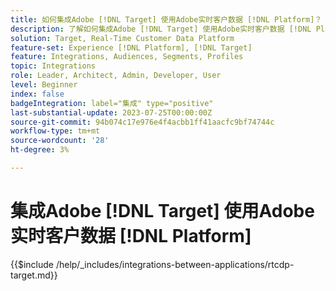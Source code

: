 ```yaml
---
title: 如何集成Adobe [!DNL Target] 使用Adobe实时客户数据 [!DNL Platform]？
description: 了解如何集成Adobe [!DNL Target] 使用Adobe实时客户数据 [!DNL Platform].
solution: Target, Real-Time Customer Data Platform
feature-set: Experience [!DNL Platform], [!DNL Target]
feature: Integrations, Audiences, Segments, Profiles
topic: Integrations
role: Leader, Architect, Admin, Developer, User
level: Beginner
index: false
badgeIntegration: label="集成" type="positive"
last-substantial-update: 2023-07-25T00:00:00Z
source-git-commit: 94b074c17e976e4f4acbb1ff41aacfc9bf74744c
workflow-type: tm+mt
source-wordcount: '28'
ht-degree: 3%

---
```



# 集成Adobe [!DNL Target] 使用Adobe实时客户数据 [!DNL Platform]

{{$include /help/_includes/integrations-between-applications/rtcdp-target.md}}
